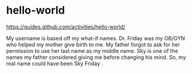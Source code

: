 # hello-world
https://guides.github.com/activities/hello-world/

My username is based off my what-if names.
Dr. Friday was my OB/GYN who helped my mother give birth to me. My father forgot to ask for her permission to use her last name as my middle name.
Sky is one of the names my father considered giving me before changing his mind.
So, my real name could have been Sky Friday <myLastName>.
